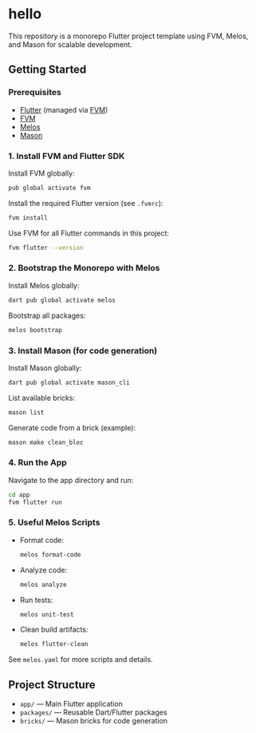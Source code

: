 # hello

This repository is a monorepo Flutter project template using FVM, Melos, and Mason for scalable development.

## Getting Started

### Prerequisites
- [Flutter](https://flutter.dev/docs/get-started/install) (managed via [FVM](https://fvm.app/))
- [FVM](https://fvm.app/documentation/getting-started)
- [Melos](https://melos.invertase.dev/)
- [Mason](https://docs.brickhub.dev/docs/cli/overview)

### 1. Install FVM and Flutter SDK

Install FVM globally:
```sh
pub global activate fvm
```

Install the required Flutter version (see `.fvmrc`):
```sh
fvm install
```

Use FVM for all Flutter commands in this project:
```sh
fvm flutter --version
```

### 2. Bootstrap the Monorepo with Melos

Install Melos globally:
```sh
dart pub global activate melos
```

Bootstrap all packages:
```sh
melos bootstrap
```

### 3. Install Mason (for code generation)

Install Mason globally:
```sh
dart pub global activate mason_cli
```

List available bricks:
```sh
mason list
```

Generate code from a brick (example):
```sh
mason make clean_bloc
```

### 4. Run the App

Navigate to the app directory and run:
```sh
cd app
fvm flutter run
```

### 5. Useful Melos Scripts

- Format code:
  ```sh
  melos format-code
  ```
- Analyze code:
  ```sh
  melos analyze
  ```
- Run tests:
  ```sh
  melos unit-test
  ```
- Clean build artifacts:
  ```sh
  melos flutter-clean
  ```

See `melos.yaml` for more scripts and details.

## Project Structure

- `app/` — Main Flutter application
- `packages/` — Reusable Dart/Flutter packages
- `bricks/` — Mason bricks for code generation

